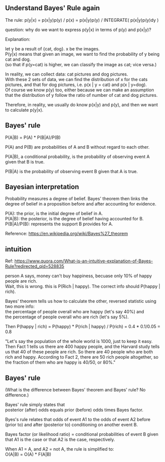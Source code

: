 Understand Bayes' Rule again
------------------------------------

The rule: p(y|x) = p(x|y)p(y) / p(x) = p(x|y)p(y) / INTEGRATE( p(x|y)p(y)dy )

question: why do we want to express p(y|x) in terms of p(y) and p(x|y)?

Explanation:  

let y be a result of {cat, dog}. x be the images.  
P(y|x) means that given an image, we want to find the probability of y being cat and dog.  
(so that if p(y=cat) is higher, we can classify the image as cat; vice versa.)  

In reality, we can collect data: cat pictures and dog pictures.  
With these 2 sets of data, we can find the distribution of x for the cats pictures, and that for dog pictures, i.e. p(x | y = cat) and p(x | y=dog).  
Of course we know p(y) too, either because we can make an assumption that the distribution of y follow the ratio of number of cat and dog pictures.  

Therefore, in reality, we usually do know p(x|y) and p(y), and then we want to calculate p(y|x).


Bayes' rule
------------------

P(A|B) = P(A) * P(B|A)/P(B)

P(A) and P(B) are probabilities of A and B without regard to each other.

P(A|B), a conditional probability, is the probability of observing event A given that B is true.

P(B|A) is the probability of observing event B given that A is true.


Bayesian interpretation
------------------------------

Probability measures a degree of belief.
Bayes' theorem then links the degree of belief in a proposition before and after accounting for evidence.

P(A): the prior, is the initial degree of belief in A.  
P(A|B): the posterior, is the degree of belief having accounted for B.  
P(B|A)/P(B): represents the support B provides for A.

Reference: https://en.wikipedia.org/wiki/Bayes%27_theorem


intuition
----------------------

Ref: https://www.quora.com/What-is-an-intuitive-explanation-of-Bayes-Rule?redirected_qid=528835

person A says, money can't buy happiness, becuase only 10% of happy people are rich.  
Wait, this is wrong. this is P(Rich | happy). 
The correct info should P(happy | rich).

Bayes' theorem tells us how to calculate the other, reversed statistic using two more info:  
the percentage of people overall who are happy (let's say 40%) and  
the percentage of people overall who are rich (let's say 5%).

Then P(happy | rich) = P(happy) * P(rich | happy) / P(rich) = 0.4 * 0.1/0.05 = 0.8

"Let's say the population of the whole world is 1000, just to keep it easy. 
Then Fact 1 tells us there are 400 happy people, 
and the Harvard study tells us that 40 of these people are rich. 
So there are 40 people who are both rich and happy. 
According to Fact 2, there are 50 rich people altogether, 
so the fraction of them who are happy is 40/50, or 80%." 


Bayes' rule
------------------

(What is the difference between Bayes' theorem and Bayes' rule? No difference.)

Bayes' rule simply states that  
posterior (after) odds equals prior (before) odds times Bayes factor.

Byes's rule relates that odds of event A1 to the odds of event A2 before (prior to)
and after (posterior to) conditioning on another event B.

Bayes factor (or likelihood ratio) = conditional probabilities of event B given that
A1 is the case or that A2 is the case, respectively.

When A1 = A, and A2 = not A, the rule is simplified to:  
O(A|B) = O(A) * F(A|B)

